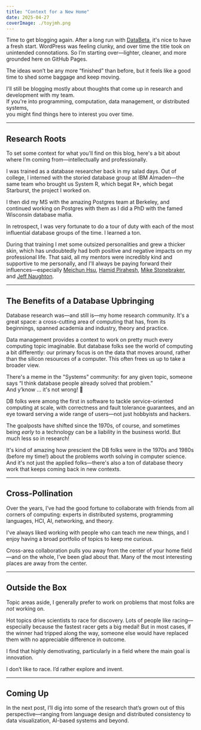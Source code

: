 ```yaml
---
title: "Context for a New Home"
date: 2025-04-27
coverImage: ./toyjmh.png
---
```


Time to get blogging again. After a long run with [DataBeta](https://databeta.wordpress.com/), it's nice to have a fresh start. WordPress was feeling clunky, and over time the title took on unintended connotations. So I’m starting over—lighter, cleaner, and more grounded here on GitHub Pages.  

The ideas won’t be any more “finished” than before, but it feels like a good time to shed some baggage and keep moving.  

I'll still be blogging mostly about thoughts that come up in research and development with my team.  
If you're into programming, computation, data management, or distributed systems,  
you might find things here to interest you over time.  

---

## Research Roots

To set some context for what you'll find on this blog, here's a bit about where I’m coming from—intellectually and professionally.  

I was trained as a database researcher back in my salad days. Out of college, I interned with the storied database group at IBM Almaden—the same team who brought us System R, which begat R*, which begat Starburst, the project I worked on.  

I then did my MS with the amazing Postgres team at Berkeley, and continued working on Postgres with them as I did a PhD with the famed Wisconsin database mafia.  

In retrospect, I was very fortunate to do a tour of duty with each of the most influential database groups of the time. I learned a ton.  

During that training I met some outsized personalities and grew a thicker skin, which has undoubtedly had both positive and negative impacts on my professional life. That said, all my mentors were incredibly kind and supportive to me personally, and I'll always be paying forward their influences—especially [Meichun Hsu](https://www.linkedin.com/in/meichun-hsu-0a72968), [Hamid Pirahesh](https://www.linkedin.com/in/hamid-pirahesh-38368010/), [Mike Stonebraker](https://en.wikipedia.org/wiki/Michael_Stonebraker), and [Jeff Naughton](https://en.wikipedia.org/wiki/Jeffrey_Naughton).  

---

## The Benefits of a Database Upbringing

Database research was—and still is—my home research community. It's a great space: a cross-cutting area of computing that has, from its beginnings, spanned academia and industry, theory and practice.  

Data management provides a context to work on pretty much every computing topic imaginable. But database folks see the world of computing a bit differently: our primary focus is on the data that moves around, rather than the silicon resources of a computer. This often frees us up to take a broader view.  

There's a meme in the "Systems" community: for any given topic, someone says “I think database people already solved that problem.”  
And y’know … it's not wrong! 🙂  

DB folks were among the first in software to tackle service-oriented computing at scale, with correctness and fault tolerance guarantees, and an eye toward serving a wide range of users—not just hobbyists and hackers.  

The goalposts have shifted since the 1970s, of course, and sometimes being *early* to a technology can be a liability in the business world. But much less so in research!  

It's kind of amazing how prescient the DB folks were in the 1970s and 1980s (before my time!) about the problems worth solving in computer science. And it's not just the applied folks—there's also a ton of database theory work that keeps coming back in new contexts.  

---

## Cross-Pollination

Over the years, I’ve had the good fortune to collaborate with friends from all corners of computing: experts in distributed systems, programming languages, HCI, AI, networking, and theory.  

I've always liked working with people who can teach me new things, and I enjoy having a broad portfolio of topics to keep me curious.  

Cross-area collaboration pulls you away from the center of your home field—and on the whole, I’ve been glad about that. Many of the most interesting places are away from the center.  

---

## Outside the Box

Topic areas aside, I generally prefer to work on problems that most folks are *not* working on.

Hot topics drive scientists to race for discovery. Lots of people like racing—especially because the fastest racer gets a big medal! But in most cases, if the winner had tripped along the way, someone else would have replaced them with no appreciable difference in outcome.  

I find that highly demotivating, particularly in a field where the main goal is innovation.

I don’t like to race. I’d rather explore and invent.  

---

## Coming Up

In the next post, I’ll dig into some of the research that’s grown out of this perspective—ranging from language design and distributed consistency to data visualization, AI-based systems and beyond.
